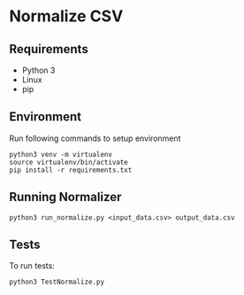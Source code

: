 # Normalize CSV

## Requirements
- Python 3
- Linux
- pip
  
## Environment
Run following commands to setup environment
```
python3 venv -m virtualenv
source virtualenv/bin/activate
pip install -r requirements.txt
```

## Running Normalizer

```
python3 run_normalize.py <input_data.csv> output_data.csv
```

## Tests
To run tests:

```
python3 TestNormalize.py 
```